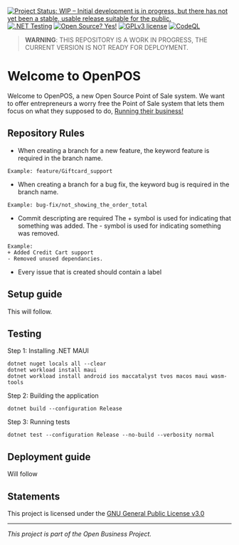 [![Project Status: WIP – Initial development is in progress, but there has not yet been a stable, usable release suitable for the public.](https://www.repostatus.org/badges/latest/wip.svg)](https://www.repostatus.org/#wip)  [![.NET Testing](https://github.com/ICTOOSDDd4/OpenPOS/actions/workflows/dotnet-testing.yml/badge.svg)](https://github.com/ICTOOSDDd4/OpenPOS/actions/workflows/dotnet-testing.yml) [![Open Source? Yes!](https://badgen.net/badge/Open%20Source%20%3F/Yes%21/blue?icon=github)](https://github.com/Naereen/badges/) [![GPLv3 license](https://img.shields.io/badge/License-GPLv3-blue.svg)](https://github.com/ICTOOSDDd4/OpenPOS/blob/master/LICENSE) [![CodeQL](https://github.com/ICTOOSDDd4/OpenPOS/actions/workflows/codeql.yml/badge.svg)](https://github.com/ICTOOSDDd4/OpenPOS/actions/workflows/codeql.yml)



> **WARNING**: THIS REPOSITORY IS A WORK IN PROGRESS, THE CURRENT VERSION IS NOT READY FOR DEPLOYMENT.
# Welcome to OpenPOS
Welcome to OpenPOS, a new Open Source Point of Sale system. We want to offer entrepreneurs a worry free the Point of Sale system that lets them focus on what they supposed to do, <ins>Running their business!</ins>

## Repository Rules
- When creating a branch for a new feature, the keyword feature is required in the branch name.
```
Example: feature/Giftcard_support
```
- When creating a branch for a bug fix, the keyword bug is required in the branch name.
```
Example: bug-fix/not_showing_the_order_total
```
- Commit descripting are required
	The + symbol is used for indicating that something was added.
	The - symbol is used for indicating something was removed.
```
Example:
+ Added Credit Cart support
- Removed unused dependancies.
```
- Every issue that is created should contain a label


## Setup guide
This will follow.

## Testing
Step 1: Installing .NET MAUI
	
```
dotnet nuget locals all --clear 
dotnet workload install maui
dotnet workload install android ios maccatalyst tvos macos maui wasm-tools
```

Step 2: Building the application
	
```
dotnet build --configuration Release
```

Step 3: Running tests
	
```
dotnet test --configuration Release --no-build --verbosity normal
```

## Deployment guide
Will follow

## Statements
This project is licensed under the [GNU General Public License v3.0](https://github.com/ICTOOSDDd4/OpenPOS/blob/master/LICENSE)

------------

*This project is part of the Open Business Project.*






